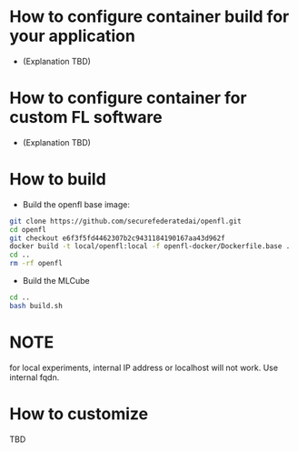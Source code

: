 # How to configure container build for your application

- (Explanation TBD)

# How to configure container for custom FL software

- (Explanation TBD)

# How to build

- Build the openfl base image:

```bash
git clone https://github.com/securefederatedai/openfl.git
cd openfl
git checkout e6f3f5fd4462307b2c9431184190167aa43d962f
docker build -t local/openfl:local -f openfl-docker/Dockerfile.base .
cd ..
rm -rf openfl
```

- Build the MLCube

```bash
cd ..
bash build.sh
```

# NOTE

for local experiments, internal IP address or localhost will not work. Use internal fqdn.

# How to customize

TBD
